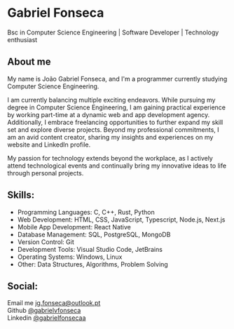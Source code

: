
# Gabriel Fonseca
Bsc in Computer Science Engineering | Software Developer | Technology enthusiast

## About me

My name is João Gabriel Fonseca, and I'm a programmer currently studying Computer Science Engineering.

I am currently balancing multiple exciting endeavors. While pursuing my degree in Computer Science Engineering, I am gaining practical experience by working part-time at a dynamic web and app development agency. Additionally, I embrace freelancing opportunities to further expand my skill set and explore diverse projects. Beyond my professional commitments, I am an avid content creator, sharing my insights and experiences on my website and LinkedIn profile. 

My passion for technology extends beyond the workplace, as I actively attend technological events and continually bring my innovative ideas to life through personal projects. 


## Skills:
- Programming Languages: C, C++, Rust, Python
- Web Development: HTML, CSS, JavaScript, Typescript, Node.js, Next.js
- Mobile App Development: React Native
- Database Management: SQL, PostgreSQL, MongoDB
- Version Control: Git
- Development Tools: Visual Studio Code, JetBrains
- Operating Systems: Windows, Linux
- Other: Data Structures, Algorithms, Problem Solving

## Social:

<span>Email me [jg.fonseca@outlook.pt](mailTo:jg.fonseca@outlook.pt)</span>
<br>
<span>Github [@gabrielvfonseca](https://github.com/gabrielvfonseca)</span>
<br>
<span>Linkedin [@gabrielfonsecaa](https://www.linkedin.com/in/gabfon/)</span>
